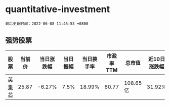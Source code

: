 # quantitative-investment

`最后更新时间：2022-06-08 11:45:53 +0800`

## 强势股票

|股票|当前价|当日涨跌幅|当日振幅|当日换手率|市盈率TTM|总市值|近10日涨跌幅|
|----|----|----|----|----|----|----|----|
|[英集芯](https://xueqiu.com/S/SH688209)|25.87|-6.27%|7.5%|18.99%|60.77|108.65亿|31.92%|
